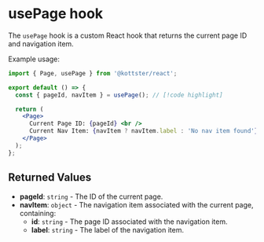 # usePage hook

The `usePage` hook is a custom React hook that returns the current page ID and navigation item.

Example usage:

```jsx title="app/pages/example/index.jsx"
import { Page, usePage } from '@kottster/react';

export default () => {
  const { pageId, navItem } = usePage(); // [!code highlight]

  return (
    <Page>
      Current Page ID: {pageId} <br />
      Current Nav Item: {navItem ? navItem.label : 'No nav item found'}
    </Page>
  );
};
```

## Returned Values

- **pageId**: `string` - The ID of the current page.
- **navItem**: `object` - The navigation item associated with the current page, containing:
  - **id**: `string` - The page ID associated with the navigation item.
  - **label**: `string` - The label of the navigation item.